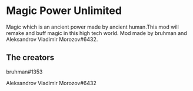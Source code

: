 # Magic Power Unlimited
Magic which is an ancient power made by ancient human.This mod will remake and buff magic in this high tech world. Mod made by bruhman and Aleksandrov Vladimir Morozov#6432.

## The creators 

bruhman#1353

Aleksandrov Vladimir Morozov#6432